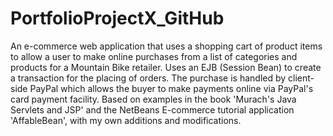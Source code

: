 # PortfolioProjectX_GitHub
An e-commerce web application that uses a shopping cart of product items to allow a user to make online purchases from a list of categories and products for a Mountain Bike retailer. Uses an EJB (Session Bean) to create a transaction for the placing of orders. The purchase is handled by client-side PayPal which allows the buyer to make payments online via PayPal's card payment facility. Based on examples in the book 'Murach's Java Servlets and JSP' and the NetBeans E-commerce tutorial application 'AffableBean', with my own additions and modifications.
